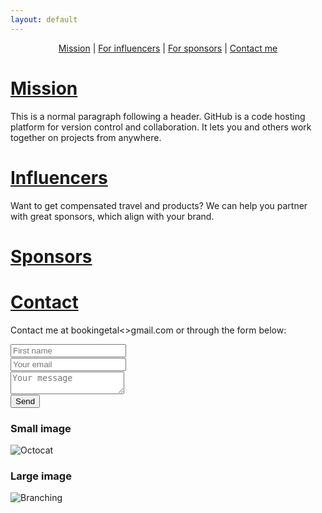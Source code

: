 ```yaml
---
layout: default
---
```

<p align="center">
  <a href="#mission">Mission</a> |
  <a href="#influencers">For influencers</a> |
  <a href="#sponsors">For sponsors</a> |
  <a href="#contact">Contact me</a>
</p>


# [Mission](#mission)

This is a normal paragraph following a header. GitHub is a code hosting platform for version control and collaboration. It lets you and others work together on projects from anywhere.

# [Influencers](#influencers)

 Want to get compensated travel and products? We can help you partner with great sponsors, which align with your brand. 

# [Sponsors](#sponsors)



# [Contact](#contact)

Contact me at bookingetal<<at>>gmail.com or through the form below:

<form method="POST" action="https://formspree.io/bookingetal@gmail.com">
  <input type="name" name="name" placeholder="First name"> <br> <div style="height:1px;font-size:2px;">&nbsp;</div> 
  <input type="email" name="email" placeholder="Your email"> <br> <div style="height:1px;font-size:2px;">&nbsp;</div> 
  <textarea name="message" placeholder="Your message"></textarea> <br> <div style="height:1px;font-size:2px;">&nbsp;</div> 
  <button type="submit">Send</button>
</form>

### Small image

![Octocat](https://assets-cdn.github.com/images/icons/emoji/octocat.png)

### Large image

![Branching](https://guides.github.com/activities/hello-world/branching.png)


